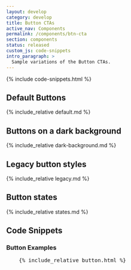 ```yaml
---
layout: develop
category: develop
title: Button CTAs
active_nav: Components
permalink: /components/btn-cta
section: components
status: released
custom_js: code-snippets
intro_paragraph: >
  Sample variations of the Button CTAs.
---
```


{% include code-snippets.html %}

<h2 class="rhddx-m-dark">Default Buttons</h2>
{% include_relative default.md %}

<h2 class="rhddx-m-dark">Buttons on a dark background</h2>
{% include_relative dark-background.md %}

<h2 class="rhddx-m-dark">Legacy button styles</h2>
{% include_relative legacy.md %}

<h2 class="rhddx-m-dark">Button states</h2>
{% include_relative states.md %}

<h2 id="code rhddx-m-dark">Code Snippets</h2>

<h3 class="rhddx-m-dark">Button Examples</h3>
<div
  class="codepen"
  data-prefill='{
    "tags": ["html", "css", "Red Hat Developer Program", "Red Hat Developer Design Manual"],
    "stylesheets": "https://developers.redhat.com/themes/custom/rhdp2/rhd-frontend/dist/css/rhd.css",
    "scripts": "https://kit.fontawesome.com/79419145d2.js",
    "title": "Button examples"
  }'
  data-height="400"
  data-theme-id="1"
  data-default-tab="html"
  data-editable="true"
>
  <pre data-lang="html">
    {% include_relative button.html %}
  </pre>
</div>
<script async src="https://static.codepen.io/assets/embed/ei.js"></script>

